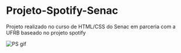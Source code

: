 # Projeto-Spotify-Senac
Projeto realizado no curso de HTML/CSS do Senac em parceria com a UFRB
baseado no projeto spotify 


![PS gif](https://github.com/ErickMullerz/Projeto-Spotify-Senac/assets/125224052/0379328a-ec26-43c7-ab38-a8034ff99d67)



